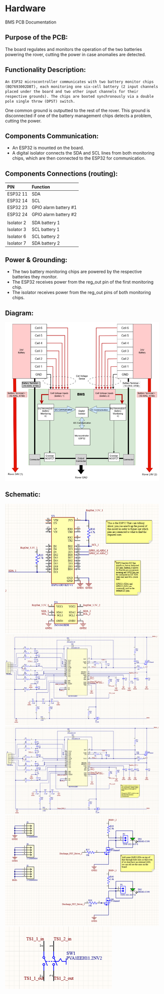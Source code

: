 # Hardware

BMS PCB Documentation

## Purpose of the PCB: 

The board regulates and monitors the operation of the two batteries powering the rover, cutting the power in case anomalies are detected. 

## Functionality Description: 

	  
	An ESP32 microcontroller communicates with two battery monitor chips (BQ7693002DBT), each monitoring one six-cell battery (2 input channels placed under the board and two other input channels for their respective grounds). The chips are booted synchronously via a double pole single throw (DPST) switch.   
One common ground is outputted to the rest of the rover. This ground is disconnected if one of the battery management chips detects a problem, cutting the power. 

## Components Communication:

- An ESP32 is mounted on the board.   
- A digital isolator connects the SDA and SCL lines from both monitoring chips, which are then connected to the ESP32 for communication. 

## Components Connections (routing):
| PIN | Function  |
| :---- | :---- |
| ESP32 11 | SDA  |
| ESP32 14 | SCL |
| ESP32 23 | GPIO alarm battery \#1 |
| ESP32 24  | GPIO alarm battery \#2 |
|  |  |
| Isolator 2 | SDA battery 1 |
| Isolator 3 | SCL battery 1 |
| Isolator 6 | SCL battery 2 |
| Isolator 7 | SDA battery 2 |

## Power & Grounding:

- The two battery monitoring chips are powered by the respective batteries they monitor.   
- The ESP32 receives power from the reg\_out pin of the first monitoring chip.   
- The isolator receives power from the reg\_out pins of both monitoring chips. 

## **Diagram:** 

![](img/image5.png)

## Schematic:

**![](img/image2.png)**  
![](img/image3.png)  
![](img/image4.png)  
![](img/image1.png)  
![](img/image6.png)